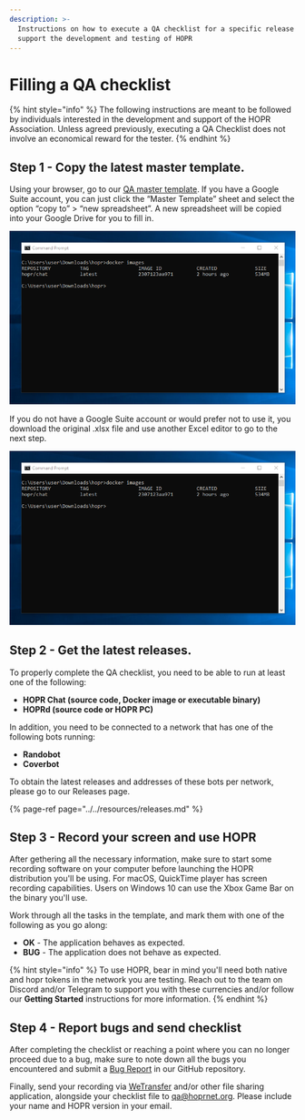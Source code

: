 ```yaml
---
description: >-
  Instructions on how to execute a QA checklist for a specific release to
  support the development and testing of HOPR
---
```


# Filling a QA checklist

{% hint style="info" %}
The following instructions are meant to be followed by individuals interested in the development and support of the HOPR Association. Unless agreed previously, executing a QA Checklist does not involve an economical reward for the tester.
{% endhint %}

## Step 1 - Copy the latest master template.

Using your browser, go to our [QA master template](https://docs.google.com/spreadsheets/d/1DJzgFshwWoZE6MEM916WIYYuSmzePaBPIZV0jlIQHU4/edit#gid=947619674). If you have a Google Suite account, you can just click the “Master Template” sheet and select the option “copy to” &gt; “new spreadsheet”. A new spreadsheet will be copied into your Google Drive for you to fill in.

![Quickly copying our master template to a new spreadsheet.](../../.gitbook/assets/image.png)

If you do not have a Google Suite account or would prefer not to use it, you download the original .xlsx file and use another Excel editor to go to the next step.

![You can always download our Excel document and modify it with your favourite editor.](../../.gitbook/assets/image.png)

## Step 2 - Get the latest releases.

To properly complete the QA checklist, you need to be able to run at least one of the following:

- **HOPR Chat \(source code, Docker image or executable binary\)**
- **HOPRd \(source code or HOPR PC\)**

In addition, you need to be connected to a network that has one of the following bots running:

- **Randobot**
- **Coverbot**

To obtain the latest releases and addresses of these bots per network, please go to our Releases page.

{% page-ref page="../../resources/releases.md" %}

## Step 3 - Record your screen and use HOPR

After gethering all the necessary information, make sure to start some recording software on your computer before launching the HOPR distribution you'll be using. For macOS, QuickTime player has screen recording capabilities. Users on Windows 10 can use the Xbox Game Bar on the binary you'll use.

Work through all the tasks in the template, and mark them with one of the following as you go along:

- **OK** - The application behaves as expected.
- **BUG** - The application does not behave as expected.

{% hint style="info" %}
To use HOPR, bear in mind you'll need both native and hopr tokens in the network you are testing. Reach out to the team on Discord and/or Telegram to support you with these currencies and/or follow our **Getting Started** instructions for more information.
{% endhint %}

## Step 4 - Report bugs and send checklist

After completing the checklist or reaching a point where you can no longer proceed due to a bug, make sure to note down all the bugs you encountered and submit a [Bug Report](https://github.com/hoprnet/hoprnet/issues/new?assignees=&labels=bug&template=bug-report.md&title=) in our GitHub repository.

Finally, send your recording via [WeTransfer](https://wetransfer.com/) and/or other file sharing application, alongside your checklist file to [qa@hoprnet.org](mailto:qa@hoprnet.org). Please include your name and HOPR version in your email.
